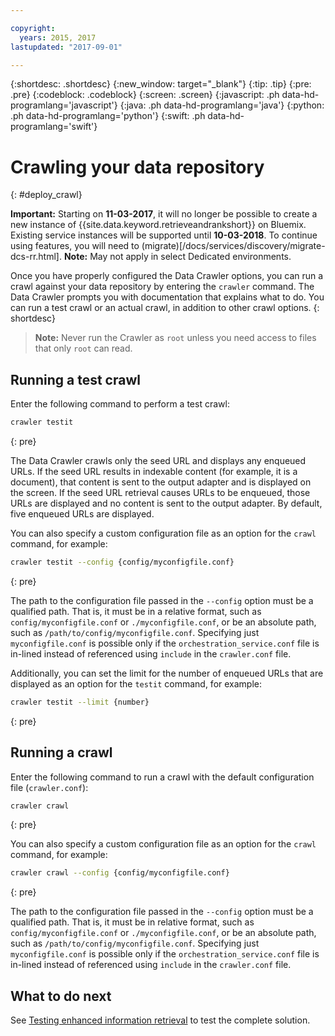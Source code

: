 ```yaml
---

copyright:
  years: 2015, 2017
lastupdated: "2017-09-01"

---
```


{:shortdesc: .shortdesc}
{:new_window: target="_blank"}
{:tip: .tip}
{:pre: .pre}
{:codeblock: .codeblock}
{:screen: .screen}
{:javascript: .ph data-hd-programlang='javascript'}
{:java: .ph data-hd-programlang='java'}
{:python: .ph data-hd-programlang='python'}
{:swift: .ph data-hd-programlang='swift'}

# Crawling your data repository
{: #deploy_crawl}

**Important:** Starting on **11-03-2017**, it will no longer be possible to create a new instance of {{site.data.keyword.retrieveandrankshort}} on Bluemix. Existing service instances will be supported until **10-03-2018**. To continue using features, you will need to (migrate)[/docs/services/discovery/migrate-dcs-rr.html].  **Note:** May not apply in select Dedicated environments.

Once you have properly configured the Data Crawler options, you can run a crawl against your data repository by entering the `crawler` command. The Data Crawler prompts you with documentation that explains what to do. You can run a test crawl or an actual crawl, in addition to other crawl options.
{: shortdesc}

> **Note:** Never run the Crawler as `root` unless you need access to files that only `root` can read.

## Running a test crawl

Enter the following command to perform a test crawl:

```bash
crawler testit
```
{: pre}

The Data Crawler crawls only the seed URL and displays any enqueued URLs. If the seed URL results in indexable content (for example, it is a document), that content is sent to the output adapter and is displayed on the screen. If the seed URL retrieval causes URLs to be enqueued, those URLs are displayed and no content is sent to the output adapter. By default, five enqueued URLs are displayed.

You can also specify a custom configuration file as an option for the `crawl` command, for example:

```bash
crawler testit --config {config/myconfigfile.conf}
```
{: pre}

The path to the configuration file passed in the `--config` option must be a qualified path. That is, it must be in a relative format, such as `config/myconfigfile.conf` or `./myconfigfile.conf`, or be an absolute path, such as `/path/to/config/myconfigfile.conf`. Specifying just `myconfigfile.conf` is possible only if the `orchestration_service.conf` file is in-lined instead of referenced using `include` in the `crawler.conf` file.

Additionally, you can set the limit for the number of enqueued URLs that are displayed as an option for the `testit` command, for example:

```bash
crawler testit --limit {number}
```
{: pre}

## Running a crawl

Enter the following command to run a crawl with the default configuration file (`crawler.conf`):

```bash
crawler crawl
```
{: pre}

You can also specify a custom configuration file as an option for the `crawl` command, for example:

```bash
crawler crawl --config {config/myconfigfile.conf}
```
{: pre}

The path to the configuration file passed in the `--config` option must be a qualified path. That is, it must be in relative format, such as `config/myconfigfile.conf` or `./myconfigfile.conf`, or be an absolute path, such as `/path/to/config/myconfigfile.conf`. Specifying just `myconfigfile.conf` is possible only if the `orchestration_service.conf` file is in-lined instead of referenced using `include` in the `crawler.conf` file.

## What to do next

See [Testing enhanced information retrieval](/docs/services/retrieve-and-rank/testing-enhanced-retrieval.html) to test the complete solution.
